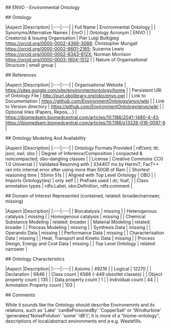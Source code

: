 \## ENVO - Environmental Ontology

\## Ontology

\|Aspect \|Description\| \|:\-\--\|:\-\--\| \| Full Name \|
Environmental Ontology \| \| Synonyms/Alternative Names \| EnvO \| \|
Ontology Acronym \| ENVO \| \| Creator(s) & Issuing Organisation \| Pier
Luigi Buttigieg https://orcid.org/0000-0002-4366-3088; Christopher
Mungall https://orcid.org/0000-0002-6601-2165; Suzanna Lewis
https://orcid.org/0000-0002-8343-612X; Norman Morrison
https://orcid.org/0000-0003-1604-1512 \| \| Nature of Organisational
Structure \| small group \|

\## References

\|Aspect \|Description\| \|:\-\--\|:\-\--\| \| Organisational Website \|
https://sites.google.com/site/environmentontology/home \| \| Persistent
URI of Ontology File \| http://purl.obolibrary.org/obo/envo.owl \| \|
Link to Documentation \|
https://github.com/EnvironmentOntology/envo/wiki \| \| Link to Version
directory \| https://github.com/EnvironmentOntology/envo/wiki \| \|
Optional links (Papers, Repos,\...) \|
https://jbiomedsem.biomedcentral.com/articles/10.1186/2041-1480-4-43;
https://jbiomedsem.biomedcentral.com/articles/10.1186/s13326-016-0097-6
\|

\## Ontology Modeling And Availability

\|Aspect \|Description\| \|:\-\--\|:\-\--\| \| Ontology Formats Provided
\| rdf/xml; ttl; json; owl; obo \| \| Degree of Inference/Composition \|
conpacted & noncompacted; obo-dangling classes \| \| License \| Creative
Commons CC0 1.0 Universal \| \| Validated Resoning with \| 334407 ms by
HermiT; FacT++ ran into internal error after using more than 50GB of Ram
\| \| Shortest reasoning time \| 55min 51s \| \| Aligned with Top Level
Ontology \| OBO \| \| Imports Ontology(ies) \| only self \| \| Prefixes
used \| dc; foaf; \| \| Class annotation types \| rdfs:Label,
obo:Definition, rdfs:comment \|

\## Domain of Interest Represented (contained, related:
broader/narrower, missing)

\|Aspect \|Description\| \|:\-\--\|:\-\--\| \| Biocatalysis \| missing
\| \| Heterogenous catalysis \| missing \| \| Homogenous catalysis \|
missing \| \| Chemical Substance Modeling \| related: broader \| \|
Material Modeling \| related: broader \| \| Process Modeling \| missing
\| \| Synthesis Data \| missing \| \| Operando Data \| missing \| \|
Performance Data \| missing \| \| Characterisation Data \| missing \| \|
Heat, Transport and Kinetic Data \| missing \| \| Process Design, Energy
and Cost Data \| missing \| \| Top Level Ontology \| related: narrower
\|

\## Ontology Characteristics

\|Aspect \|Description\| \|:\-\--\|:\-\--\| \| Axioms \| 49216 \| \|
Logical \| 12270 \| \| Declaration \| 6846 \| \| Class count \| 6566
(-449 obsoltet classes) \| \| Object property count \| 135 \| \| Data
property count \| 1 \| \| Individual count \| 44 \| \| Annotation
Property count \| 103 \|

\## Comments

While it sounds like the Ontology should describe Environemnts and its
relations, such as \'Lake\' \'canBePoisonedBy\' \'CopperSalt\' or
\'Windturbine\' \'generates(\'NoisePolution\' \'some\' \'dB\')\', it is
more of a \"biome-ontology\", descriptions of local/abstract
environments end a e.g. Wastefills.
